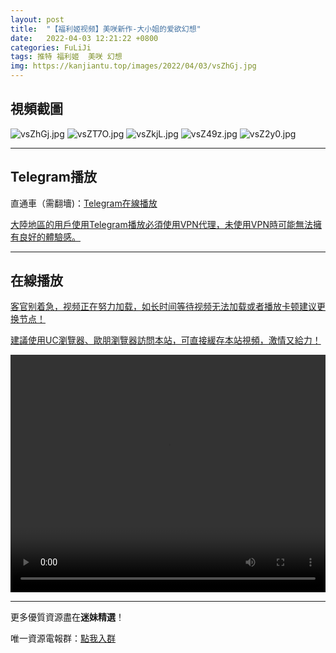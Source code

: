 ```yaml
---
layout: post
title:  "【福利姬视频】美咲新作-大小姐的爱欲幻想"
date:   2022-04-03 12:21:22 +0800
categories: FuLiJi
tags: 推特 福利姬  美咲 幻想
img: https://kanjiantu.top/images/2022/04/03/vsZhGj.jpg
---
```



## 視頻截圖

![vsZhGj.jpg](https://kanjiantu.top/images/2022/04/03/vsZhGj.jpg)
![vsZT7O.jpg](https://kanjiantu.top/images/2022/04/03/vsZT7O.jpg)
![vsZkjL.jpg](https://kanjiantu.top/images/2022/04/03/vsZkjL.jpg)
![vsZ49z.jpg](https://kanjiantu.top/images/2022/04/03/vsZ49z.jpg)
![vsZ2y0.jpg](https://kanjiantu.top/images/2022/04/03/vsZ2y0.jpg)

* * *
## Telegram播放

直通車（需翻墻)：[Telegram在線播放](https://t.me/mimeijingxuan/418)

<u>大陸地區的用戶使用Telegram播放必須使用VPN代理，未使用VPN時可能無法擁有良好的體驗感。</u> 
* * *
## 在線播放
<u>客官别着急，视频正在努力加载，如长时间等待视频无法加载或者播放卡顿建议更换节点！</u>

<u>建議使用UC瀏覽器、歐朋瀏覽器訪問本站，可直接緩存本站視頻，激情又給力！</u>
<center><video src="https://cdn.publer.io/uploads/videos/62497683db279732fb55cca6/491c5787e997e7767cc3c9c1f5192f97.mp4" width="100%" height="380px" controls="controls"></video></center>


* * *
更多優質資源盡在**迷妹精選**！

唯一資源電報群：[點我入群](https://t.me/mimeijingxuan)


